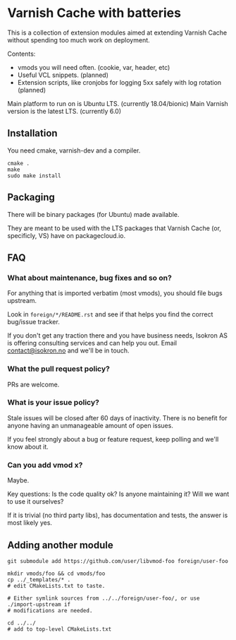 
# Varnish Cache with batteries

This is a collection of extension modules aimed at extending
Varnish Cache without spending too much work on deployment.

Contents:
* vmods you will need often. (cookie, var, header, etc)
* Useful VCL snippets. (planned)
* Extension scripts, like cronjobs for logging 5xx safely with log rotation (planned)

Main platform to run on is Ubuntu LTS. (currently 18.04/bionic)
Main Varnish version is the latest LTS. (currently 6.0)


## Installation

You need cmake, varnish-dev and a compiler.

```
cmake .
make
sudo make install
```

## Packaging

There will be binary packages (for Ubuntu) made available.

They are meant to be used with the LTS packages that Varnish Cache
(or, specificly, VS) have on packagecloud.io.


## FAQ

### What about maintenance, bug fixes and so on?

For anything that is imported verbatim (most vmods), you should file bugs upstream.

Look in `foreign/*/README.rst` and see if that helps you find the correct bug/issue tracker.

If you don't get any traction there and you have business needs, Isokron AS is offering consulting
services and can help you out. Email <contact@isokron.no> and we'll be in touch.

### What the pull request policy?

PRs are welcome.


### What is your issue policy?

Stale issues will be closed after 60 days of inactivity. There is no benefit for
anyone having an unmanageable amount of open issues.

If you feel strongly about a bug or feature request, keep polling and we'll
know about it.

### Can you add vmod x?

Maybe.

Key questions: Is the code quality ok? Is anyone maintaining it? Will we want to use it
ourselves?

If it is trivial (no third party libs), has documentation and tests, the answer is most
likely yes.


## Adding another module

```
git submodule add https://github.com/user/libvmod-foo foreign/user-foo

mkdir vmods/foo && cd vmods/foo
cp ../_templates/* .
# edit CMakeLists.txt to taste.

# Either symlink sources from ../../foreign/user-foo/, or use ./import-upstream if
# modifications are needed.

cd ../../
# add to top-level CMakeLists.txt

```
